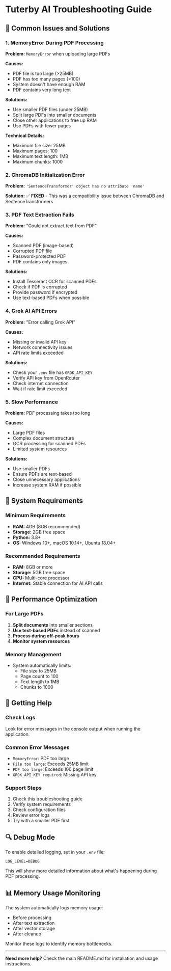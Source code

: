 # Tuterby AI Troubleshooting Guide

## 🚨 Common Issues and Solutions

### 1. MemoryError During PDF Processing

**Problem:** `MemoryError` when uploading large PDFs

**Causes:**
- PDF file is too large (>25MB)
- PDF has too many pages (>100)
- System doesn't have enough RAM
- PDF contains very long text

**Solutions:**
- Use smaller PDF files (under 25MB)
- Split large PDFs into smaller documents
- Close other applications to free up RAM
- Use PDFs with fewer pages

**Technical Details:**
- Maximum file size: 25MB
- Maximum pages: 100
- Maximum text length: 1MB
- Maximum chunks: 1000

### 2. ChromaDB Initialization Error

**Problem:** `'SentenceTransformer' object has no attribute 'name'`

**Solution:** ✅ **FIXED** - This was a compatibility issue between ChromaDB and SentenceTransformers

### 3. PDF Text Extraction Fails

**Problem:** "Could not extract text from PDF"

**Causes:**
- Scanned PDF (image-based)
- Corrupted PDF file
- Password-protected PDF
- PDF contains only images

**Solutions:**
- Install Tesseract OCR for scanned PDFs
- Check if PDF is corrupted
- Provide password if encrypted
- Use text-based PDFs when possible

### 4. Grok AI API Errors

**Problem:** "Error calling Grok API"

**Causes:**
- Missing or invalid API key
- Network connectivity issues
- API rate limits exceeded

**Solutions:**
- Check your `.env` file has `GROK_API_KEY`
- Verify API key from OpenRouter
- Check internet connection
- Wait if rate limit exceeded

### 5. Slow Performance

**Problem:** PDF processing takes too long

**Causes:**
- Large PDF files
- Complex document structure
- OCR processing for scanned PDFs
- Limited system resources

**Solutions:**
- Use smaller PDFs
- Ensure PDFs are text-based
- Close unnecessary applications
- Increase system RAM if possible

## 🔧 System Requirements

### Minimum Requirements
- **RAM:** 4GB (8GB recommended)
- **Storage:** 2GB free space
- **Python:** 3.8+
- **OS:** Windows 10+, macOS 10.14+, Ubuntu 18.04+

### Recommended Requirements
- **RAM:** 8GB or more
- **Storage:** 5GB free space
- **CPU:** Multi-core processor
- **Internet:** Stable connection for AI API calls

## 📱 Performance Optimization

### For Large PDFs
1. **Split documents** into smaller sections
2. **Use text-based PDFs** instead of scanned
3. **Process during off-peak hours**
4. **Monitor system resources**

### Memory Management
- System automatically limits:
  - File size to 25MB
  - Page count to 100
  - Text length to 1MB
  - Chunks to 1000

## 🚀 Getting Help

### Check Logs
Look for error messages in the console output when running the application.

### Common Error Messages
- `MemoryError`: PDF too large
- `File too large`: Exceeds 25MB limit
- `PDF too large`: Exceeds 100 page limit
- `GROK_API_KEY required`: Missing API key

### Support Steps
1. Check this troubleshooting guide
2. Verify system requirements
3. Check configuration files
4. Review error logs
5. Try with a smaller PDF first

## 🔍 Debug Mode

To enable detailed logging, set in your `.env` file:
```env
LOG_LEVEL=DEBUG
```

This will show more detailed information about what's happening during PDF processing.

## 📊 Memory Usage Monitoring

The system automatically logs memory usage:
- Before processing
- After text extraction
- After vector storage
- After cleanup

Monitor these logs to identify memory bottlenecks.

---

**Need more help?** Check the main README.md for installation and usage instructions.
